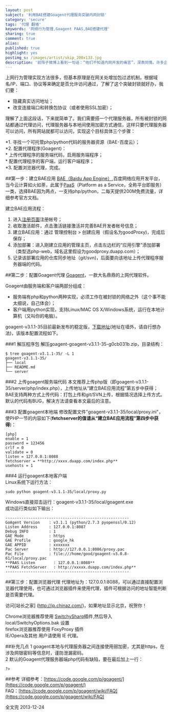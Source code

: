 ```yaml
---
layout: post
subject: '利用BAE搭建Goagent代理服务突破内网封锁'
category: 'secure'
tags: '代理 翻墙'
keywords: '网络行为管理,Goagent PAAS,BAE搭建代理'
sharing: true
comment: true
alias: 
published: true
highlight: yes
postimg_s: /images/artist/skip_200x133.jpg
description: '前阵子微博上看到一句话：“他们不知道内网开发的痛苦”，深表同情。许多企业内部通过<b>上网行为管理系统</b>限制访问部分网站，比如像[Ubutnu中文论坛]也在某公司禁止之列，作为一名geek怎可忍受！'  
---
```


上网行为管理实现方法很多，但基本原理是在网关处增加包过滤机制，根据域名/IP、端口、协议等来确定是否允许访问通过，了解了这个突破封锁就好办，我们要：  

  * 隐藏真实访问地址；   
  * 改变连接端口和转换包协议（或者使用SSL加密）； 

理解了上面这段话，下来就简单了。我们需要搭一个代理服务器，所有被封锁的网站都通过代理访问，代理服务器与本地间使用加密方式通信，这样只要代理服务器可以访问，所有网站就都可以访问，实现这个目标具体三个步骤：
 
*1. 寻找一个可托管php/python代码的服务器资源（BAE-百度云）；  
*2. 配置代理程序(Goagent)：  
	* 上传代理程序的服务端代码，启用服务端程序；  
	* 配置代理程序的客户端，运行客户端程序；  
*3. 配置浏览器代理，完成。  

##第一步：建立BAE应用
[BAE（Baidu App Engine）](http://developer.baidu.com/bae/),百度网络应用开发平台，当今云计算如火如荼，此属于[PaaS](http://zh.wikipedia.org/wiki/%E5%B9%B3%E5%8F%B0%E5%8D%B3%E6%9C%8D%E5%8A%A1)（Platform as a Service，全称平台即服务）一类，选择BAE因为两点，一支持php/python，二每天提供200M免费流量，详细参考官方文档。

建立BAE应用流程：

1. 进入[注册页面](http://developer.baidu.com/bae)注册帐号；  
2. 收取激活邮件，点击激活链接激活并完善BAE开发者帐号信息；  
3. 建立BAE应用：通过 管理控制台 > 创建应用（假设名为goodProxy)，完成后保存；    
4. 添加部署：进入刚建立应用的管理主页，点击左边栏的“应用引擎”添加部署（类型选php-web，域名这里假设为goodproxy.duapp.com）；  
5. 记录该部署应用的仓库同步地址（git/svn)，后面要向该地址上传代理程序服务器端的代码。  

##第二步：配置Goagent代理
[Goagent](https://code.google.com/p/goagent/)，一款大名鼎鼎的上网代理软件。

Goagent由服务端和客户端两部分组成：  

+ 服务端有php和python两种实现，必须工作在被封锁的网络之外（这个事不能太细说，自己体会）；  
+ 客户端用python实现，支持Linux/MAC OS X/Windows系统，运行在本地计算机（又叫你的电脑）。  

goagent-v3.1.1-35目前最新发布的稳定版，[下载地址](https://nodeload.github.com/goagent/goagent/legacy.zip/3.0)(地址在墙外，请自行想办法)，该版本配置流程如下。

###1 解压程序包
解压goagent-goagent-v3.1.1-35-g0cb031b.zip，目录结构：
```
$ tree goagent-v3.1.1-35/ -L 1
goagent-v3.1.1-35/
├── local    
├── README.md
└── server
```

###2 上传goagent服务端代码
本文推荐上传php版（即goagent-v3.1.1-35/server/php/index.php），上传地址从“建立BAE应用流程”第五步中获得；BAE支持两种方式上传代码：打包上传和git/SVN上传，根据情况选择上传方式。默认的代码有BUG，解决方法请查看本文最后的注意。 

###3 配置goagent本地端
修改配置文件"goagent-v3.1.1-35/local/proxy.ini"，使PHP一节的内容如下(**fetchserver的值请从“建立BAE应用流程”第四步中获得**)：  
```
[php]
enable = 1
password = 123456
crlf = 0
validate = 0
listen = 127.0.0.1:8088
fetchserver = **http://xxxx.duapp.com/index.php**
usehosts = 1
```

###4 运行goagent本地客户端  
Linux系统下运行方法：
```
sudo python goagent-v3.1.1-35/local/proxy.py    
```
Windows直接双击运行：goagent-v3.1.1-35/local/goagent.exe  
成功运行类似如下输出：
```
------------------------------------------------------
GoAgent Version    : v3.1.1 (python/2.7.3 pyopenssl/0.12)
Listen Address     : 127.0.0.1:8087
Debug INFO         : 1
GAE Mode           : https
GAE Profile        : google_hk
GAE APPID          : xxxxxxx
Pac Server         : http://127.0.0.1:8086/proxy.pac
Pac File           : file:///home/good/goagent-v3.0.8-61/local/proxy.pac
**PAAS Listen        : 127.0.0.1:8088**
**PAAS FetchServer   : http://xxxxx.duapp.com/index.php**
------------------------------------------------------
```

##第三步：配置浏览器代理
代理地址为：127.0.0.1:8088，可以通过直接配置浏览器代理使用，也可通过浏览器插件来使用代理，插件可根据访问的地址智能判断是否需要代理。  

访问[站长之家] (http://ip.chinaz.com/)，如果地址显示北京，祝贺你！

Chrome浏览器推荐使用 [SwitchySharp](https://chrome.google.com/webstore/detail/dpplabbmogkhghncfbfdeeokoefdjegm)插件,然后导入 local/SwitchyOptions.bak 设置  
firefox浏览器推荐使用 FoxyProxy 插件  
IE/Opera及其他 用户请使用 IE 代理。


##补充几点
1 goagent本地与代理服务器之间连接使用弱加密，尤其是https，在涉及网银密码等信息时，谨防泄漏密码。    
2 默认的Goagent代理服务器端php代码有缺陷，要在最后加上一行：

	?>

##参考
详细参考：[https://code.google.com/p/goagent/](https://code.google.com/p/goagent/)  
FAQ：[https://code.google.com/p/goagent/wiki/FAQ](https://code.google.com/p/goagent/wiki/FAQ)  

全文完
2013-12-24


